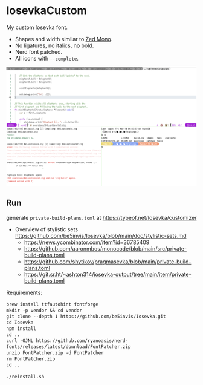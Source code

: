 # IosevkaCustom

My custom Iosevka font.

- Shapes and width similar to [Zed Mono](https://github.com/zed-industries/zed-fonts).
- No ligatures, no italics, no bold.
- Nerd font patched.
- All icons with `--complete`.

![](screenshot.png)

## Run

generate `private-build-plans.toml` at https://typeof.net/Iosevka/customizer

- Overview of stylistic sets https://github.com/be5invis/Iosevka/blob/main/doc/stylistic-sets.md
  - https://news.ycombinator.com/item?id=36785409
  - https://github.com/aaronmbos/monocode/blob/main/src/private-build-plans.toml
  - https://github.com/shytikov/pragmasevka/blob/main/private-build-plans.toml
  - https://git.sr.ht/~ashton314/iosevka-output/tree/main/item/private-build-plans.toml

Requirements:

```shell
brew install ttfautohint fontforge
mkdir -p vendor && cd vendor
git clone --depth 1 https://github.com/be5invis/Iosevka.git
cd Iosevka
npm install
cd ..
curl -OJNL https://github.com/ryanoasis/nerd-fonts/releases/latest/download/FontPatcher.zip
unzip FontPatcher.zip -d FontPatcher
rm FontPatcher.zip
cd ..
```

`./reinstall.sh`
